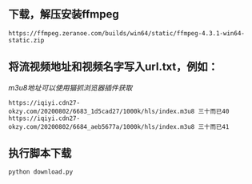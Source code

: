 ## 下载，解压安装ffmpeg		
	
	https://ffmpeg.zeranoe.com/builds/win64/static/ffmpeg-4.3.1-win64-static.zip	

## 将流视频地址和视频名字写入url.txt，例如：	
*m3u8地址可以使用猫抓浏览器插件获取*	

	https://iqiyi.cdn27-okzy.com/20200802/6683_1d5cad27/1000k/hls/index.m3u8 三十而已40		
	https://iqiyi.cdn27-okzy.com/20200802/6684_aeb5677a/1000k/hls/index.m3u8 三十而已41		


## 执行脚本下载		
	python download.py		
